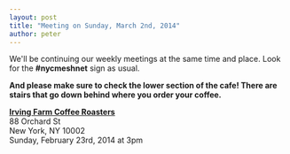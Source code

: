 ```yaml
---
layout: post
title: "Meeting on Sunday, March 2nd, 2014"
author: peter
---
```


We'll be continuing our weekly meetings at the same time and place. Look for the __#nycmeshnet__ sign as usual.

__And please make sure to check the lower section of the cafe! There are stairs that go down behind where you order your coffee.__

__[Irving Farm Coffee Roasters](https://www.google.com/maps/place/Irving+Farm+Coffee+Roasters/@40.7179886,-73.9902479,17z/data=!3m1!4b1!4m2!3m1!1s0x89c259873f0067c1:0x5aede67045aa029f)__<br>
88 Orchard St<br>
New York, NY 10002<br>
Sunday, February 23rd, 2014 at 3pm
